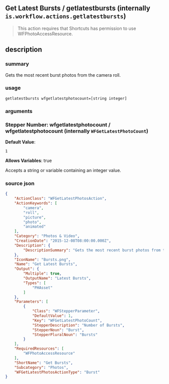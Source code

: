 
## Get Latest Bursts / getlatestbursts (internally `is.workflow.actions.getlatestbursts`)


> This action requires that Shortcuts has permission to use WFPhotoAccessResource.


## description
### summary
Gets the most recent burst photos from the camera roll.


### usage
`getlatestbursts wfgetlatestphotocount=[string integer]`

### arguments
### Stepper Number: wfgetlatestphotocount / wfgetlatestphotocount (internally `WFGetLatestPhotoCount`)
**Default Value**:
```
1
```
**Allows Variables**: true



Accepts a string 
or variable
containing an integer value.

### source json

```json
{
	"ActionClass": "WFGetLatestPhotosAction",
	"ActionKeywords": [
		"camera",
		"roll",
		"picture",
		"photo",
		"animated"
	],
	"Category": "Photos & Video",
	"CreationDate": "2015-12-08T08:00:00.000Z",
	"Description": {
		"DescriptionSummary": "Gets the most recent burst photos from the camera roll."
	},
	"IconName": "Bursts.png",
	"Name": "Get Latest Bursts",
	"Output": {
		"Multiple": true,
		"OutputName": "Latest Bursts",
		"Types": [
			"PHAsset"
		]
	},
	"Parameters": [
		{
			"Class": "WFStepperParameter",
			"DefaultValue": 1,
			"Key": "WFGetLatestPhotoCount",
			"StepperDescription": "Number of Bursts",
			"StepperNoun": "Burst",
			"StepperPluralNoun": "Bursts"
		}
	],
	"RequiredResources": [
		"WFPhotoAccessResource"
	],
	"ShortName": "Get Bursts",
	"Subcategory": "Photos",
	"WFGetLatestPhotosActionType": "Burst"
}
```
